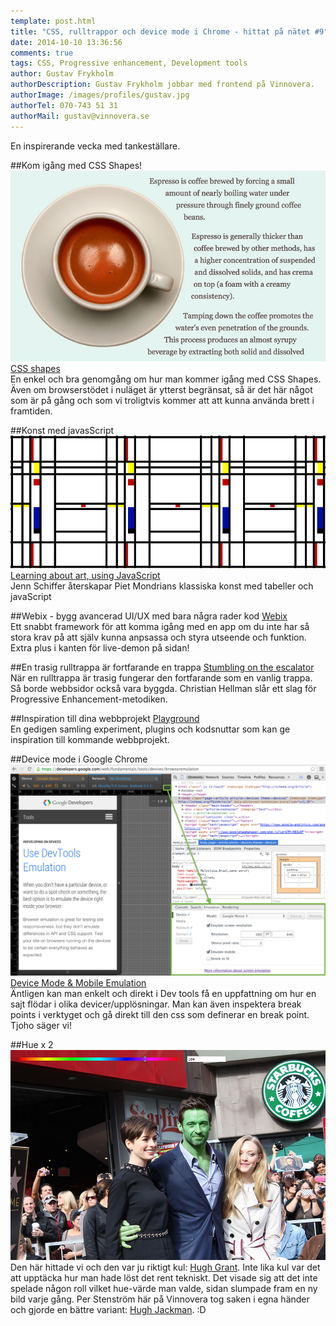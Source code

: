 ```yaml
---
template: post.html
title: "CSS, rulltrappor och device mode i Chrome - hittat på nätet #9"
date: 2014-10-10 13:36:56 
comments: true
tags: CSS, Progressive enhancement, Development tools
author: Gustav Frykholm
authorDescription: Gustav Frykholm jobbar med frontend på Vinnovera.
authorImage: /images/profiles/gustav.jpg
authorTel: 070-743 51 31
authorMail: gustav@vinnovera.se
---
```


En inspirerande vecka med tankeställare.
<!--more-->

##Kom igång med CSS Shapes!
![CSS shapes][00]  
[CSS shapes][0]  
En enkel och bra genomgång om hur man kommer igång med CSS Shapes. Även om browserstödet i nuläget är ytterst begränsat, så är det här något som är på gång och som vi troligtvis kommer att att kunna använda brett i framtiden. 


##Konst med javasScript
![Learning about art, using JavaScript][01]  
[Learning about art, using JavaScript][1]  
Jenn Schiffer återskapar Piet Mondrians klassiska konst med tabeller och javaScript


##Webix - bygg avancerad UI/UX med bara några rader kod
[Webix][2]  
Ett snabbt framework för att komma igång med en app om du inte har så stora krav på att själv kunna anpsassa och styra utseende och funktion. Extra plus i kanten för live-demon på sidan!


##En trasig rulltrappa är fortfarande en trappa
[Stumbling on the escalator][3]  
När en rulltrappa är trasig fungerar den fortfarande som en vanlig trappa. Så borde webbsidor också vara byggda. Christian Hellman slår ett slag för Progressive Enhancement-metodiken.


##Inspiration till dina webbprojekt
[Playground][4]  
En gedigen samling experiment, plugins och kodsnuttar som kan ge inspiration till kommande webbprojekt.


##Device mode i Google Chrome
![Device Mode & Mobile Emulation][02]  
[Device Mode & Mobile Emulation][5]  
Äntligen kan man enkelt och direkt i Dev tools få en uppfattning om hur en sajt flödar i olika devicer/upplösningar. Man kan även inspektera break points i verktyget och gå direkt till den css som definerar en break point. Tjoho säger vi!


##Hue x 2
![Hue][03]  
Den här hittade vi och den var ju riktigt kul: [Hugh Grant][6]. Inte lika kul var det att upptäcka hur man hade löst det rent tekniskt. Det visade sig att det inte spelade någon roll vilket hue-värde man valde, sidan slumpade fram en ny bild varje gång. Per Stenström här på Vinnovera tog saken i egna händer och gjorde en bättre variant: [Hugh Jackman][7]. :D

[0]: http://www.html5rocks.com/en/tutorials/shapes/getting-started/
[1]: http://vart.institute/mondrian/
[2]: http://webix.com/
[3]: http://christianheilmann.com/2012/02/16/stumbling-on-the-escalator/
[4]: http://tympanus.net/codrops/category/playground/
[5]: https://developer.chrome.com/devtools/docs/device-mode
[6]: http://huegrant.com/?hue=76
[7]: http://pstenstrm.se/huejackman/?hue=70

[00]: /images/content/posts/hittat-pa-natet-number-9/espresso.jpg
[01]: /images/content/posts/hittat-pa-natet-number-9/var_t.png
[02]: /images/content/posts/hittat-pa-natet-number-9/emulation-drawer-UI-location.png
[03]: /images/content/posts/hittat-pa-natet-number-9/jackman.png